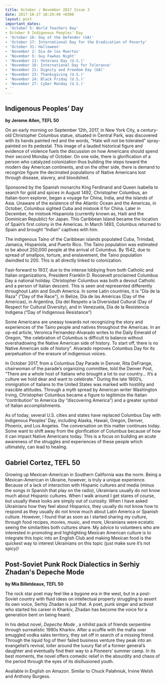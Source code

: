 ```yaml
---
title: October / November 2017 Issue 3
date: 2017-10-27 18:29:49 +0300
layout: post
important_dates:
- 'October 5: World Teachers Day'
- October 9 Indigenous Peoples' Day
- 'October 16: Day of the Defender (UA)'
- 'October 17: International Day for the Eradication of Poverty'
- 'October 31: Halloween'
- 'November 2: Dia de los Muertos'
- 'November 5: Guy Fawkes Night'
- 'November 11: Veterans Day (U.S.)'
- 'November 16: International Day for Tolerance'
- 'November 21: Dignity and Freedom Day (UA)'
- 'November 23: Thanksgiving (U.S.)'
- 'November 24: Black Friday (U.S.)'
- 'November 27: Cyber Monday (U.S.)'
- ''
---
```

## Indigenous Peoples’ Day

**by Jerome Allen, TEFL 50**

On an early morning on September 12th, 2017, in New York City, a century-old Christopher Columbus statue, situated in Central Park, was discovered with its hands painted red and the words, “Hate will not be tolerated” spray-painted on its pedestal. This image of a lauded historical figure and evidence of violence fuels the discussion on how Americans should spend their second Monday of October. On one side, there is glorification of a person who catalyzed colonization thus building the steps toward the modern day American continents, and on the other side, there is demand to recognize figure the decimated populations of Native Americans lost through disease, slavery, and bloodshed.

Sponsored by the Spanish monarchs King Ferdinand and Queen Isabella to search for gold and spices in August 1492, Christopher Columbus, an Italian-born explorer, began a voyage for China, India, and the islands of Asia. Unaware of the existence of the Atlantic Ocean and the Americas, in October, Columbus sighted Cuba and mistook it for China. Later in December, he mistook Hispaniola (currently known as, Haiti and the Dominican Republic) for Japan. This Caribbean Island became the location of Spain’s first colony in the Americas. In March 1493, Columbus returned to Spain and brought “Indian” captives with him.

The indigenous Taino of the Caribbean islands populated Cuba, Trinidad, Jamaica, Hispaniola, and Puerto Rico. The Taino population was estimated to be about 250,000 people at the arrival of Columbus. By 1542, due to spread of smallpox, torture, and enslavement, the Taino population dwindled to 200. This is all directly linked to colonization.

Fast-forward to 1937, due to the intense lobbying from both Catholic and Italian organizations, President Franklin D. Roosevelt proclaimed Columbus Day a national holiday. Christopher Columbus was both a devout Catholic and a person of Italian descent. This is seen and represented differently throughout Latin and South America. In some Latin countries, it is "Día de la Raza" ("Day of the Race"), in Belize, Día de las Américas (Day of the Americas), in Argentina, Día del Respeto a la Diversidad Cultural (Day of Respect for Cultural Diversity), and in Venezuela, Dìa de la Resistencia Indìgena (“Day of Indigenous Resistance”)

Some Americans are uneasy towards not recognizing the story and experiences of the Taino people and natives throughout the Americas. In an op-ed article, Veronica Fernandez-Alvarado writes to the Daily Emerald of Oregon, “the celebration of Columbus is difficult to balance without overshadowing the Native American side of history. To start off, there is no Native American side of history”. Alvarado reproves Columbus Day for its perpetuation of the erasure of indigenous voices.

In October 2017, from a Columbus Day Parade in Denver, Rita DeFrange, chairwoman of the parade’s organizing committee, told the Denver Post, “There are a whole host of Italians who brought a lot to our country... It’s a culture we hold dear and want to celebrate.” During the late 1800’s, immigration of Italians to the United States was marked with hostility and irascible attitudes. Through a myth spread by American writer Washington Irving, Christopher Columbus became a figure to legitimize the Italian “contribution” to America (by “discovering America”) and a greater symbol of Italian accomplishments.

As of today, several U.S. cities and states have replaced Columbus Day with Indigenous Peoples’ Day, including Alaska, Hawaii, Oregon, Denver, Phoenix, and Los Angeles. The conversation on this matter continues today. Some want to shift away from the glorification of Columbus because of how it can impact Native Americans today. This is a focus on building an acute awareness of the struggles and experiences of these people which ultimately, can lead to healing.

## Gabriel Cortez, TEFL 50

Growing up Mexican-American in Southern California was the norm. Being a Mexican-American in Ukraine, however, is truly a unique experience. Because of a lack of interaction with Hispanic cultures and media (minus the songs in Spanish that play on the radio), Ukrainians usually do not know much about Hispanic cultures. When I walk around I get stares of course, but usually these looks are simply out of curiosity. When I have asked Ukrainians how they feel about Hispanics, they usually do not know how to respond as they usually do not know much about Latin America or Spanish culture. However, I found that as soon as I started sharing my culture, through food recipes, movies, music, and more, Ukrainians were ecstatic seeing the similarities both cultures share. My advice to volunteers who are interested in promoting and highlighting Mexican American culture is to integrate this topic into an English Club and making Mexican food is the quickest way to interest Ukrainians on this topic (just make sure it’s not spicy)! 

## Post-Soviet Punk Rock Dialectics in Serhiy Zhadan's Depeche Mode

**by Mia Billetdeaux, TEFL 50**

The rock star poet may feel like a bygone era in the west, but in a post-Soviet country with fluid ideas on intellectual property struggling to assert its own voice, Serhiy Zhadan is just that. A poet, punk singer and activist who started his career in Kharkiv, Zhadan has become the voice for a generation bent on being heard. 

In his debut novel, _Depeche Mode_ , a nihilist pack of friends serpentine through surrealistic 1990s Kharkiv. After a scuffle with the mafia over smuggled vodka sales territory, they set off in search of a missing friend. Through the liquid fog of their failed business venture they peak into an evangelist’s revival, loiter around the luxury flat of a former general’s daughter and eventually find their way to a Pioneers’ summer camp. In its best moments, the novel offers comedic relief in the absurdity and chaos of the period through the eyes of its disillusioned youth.  

Available in English on Amazon. Similar to Chuck Palahniuk, Irvine Welsh and Anthony Burgess.